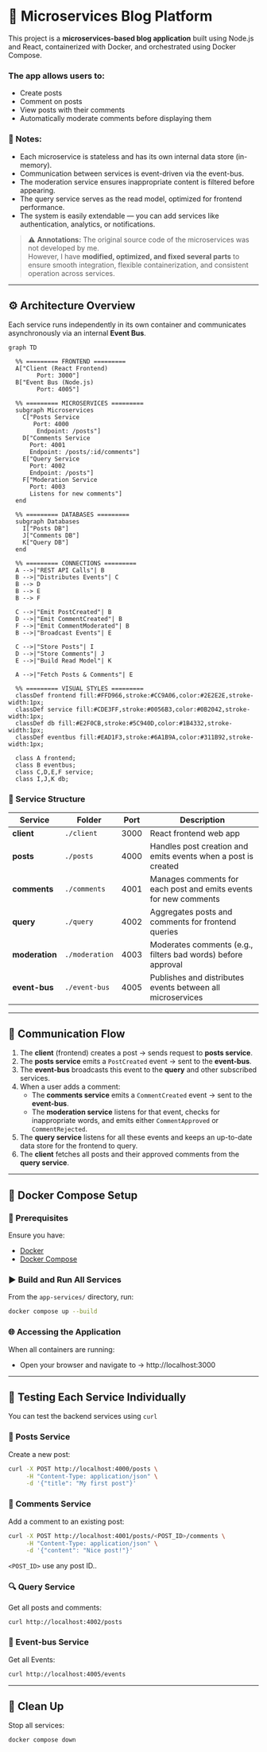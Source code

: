# 📰 Microservices Blog Platform

This project is a **microservices-based blog application** built using Node.js and React, containerized with Docker, and orchestrated using Docker Compose.

### The app allows users to:
- Create posts
- Comment on posts
- View posts with their comments
- Automatically moderate comments before displaying them

### 🧠 Notes:
- Each microservice is stateless and has its own internal data store (in-memory).
- Communication between services is event-driven via the event-bus.
- The moderation service ensures inappropriate content is filtered before appearing.
- The query service serves as the read model, optimized for frontend performance.
- The system is easily extendable — you can add services like authentication, analytics, or notifications.

> ⚠️ **Annotations:** The original source code of the microservices was not developed by me.  
> However, I have **modified, optimized, and fixed several parts** to ensure smooth integration, flexible containerization, and consistent operation across services.

---

## ⚙️ Architecture Overview

Each service runs independently in its own container and communicates asynchronously via an internal **Event Bus**.

```mermaid
graph TD

  %% ========= FRONTEND =========
  A["Client (React Frontend)
        Port: 3000"]
  B["Event Bus (Node.js)
        Port: 4005"]

  %% ========= MICROSERVICES =========
  subgraph Microservices
    C["Posts Service
       Port: 4000
        Endpoint: /posts"]
    D["Comments Service
      Port: 4001
      Endpoint: /posts/:id/comments"]
    E["Query Service
      Port: 4002
      Endpoint: /posts"]
    F["Moderation Service 
      Port: 4003 
      Listens for new comments"]
  end

  %% ========= DATABASES =========
  subgraph Databases
    I["Posts DB"]
    J["Comments DB"]
    K["Query DB"]
  end

  %% ========= CONNECTIONS =========
  A -->|"REST API Calls"| B
  B -->|"Distributes Events"| C
  B --> D
  B --> E
  B --> F

  C -->|"Emit PostCreated"| B
  D -->|"Emit CommentCreated"| B
  F -->|"Emit CommentModerated"| B
  B -->|"Broadcast Events"| E

  C -->|"Store Posts"| I
  D -->|"Store Comments"| J
  E -->|"Build Read Model"| K

  A -->|"Fetch Posts & Comments"| E

  %% ========= VISUAL STYLES =========
  classDef frontend fill:#FFD966,stroke:#CC9A06,color:#2E2E2E,stroke-width:1px;
  classDef service fill:#CDE3FF,stroke:#0056B3,color:#0B2042,stroke-width:1px;
  classDef db fill:#E2F0CB,stroke:#5C940D,color:#1B4332,stroke-width:1px;
  classDef eventbus fill:#EAD1F3,stroke:#6A1B9A,color:#311B92,stroke-width:1px;

  class A frontend;
  class B eventbus;
  class C,D,E,F service;
  class I,J,K db;

```


### 🧩 Service Structure

| Service | Folder | Port | Description |
|----------|---------|------|--------------|
| **client** | `./client` | 3000 | React frontend web app |
| **posts** | `./posts` | 4000 | Handles post creation and emits events when a post is created |
| **comments** | `./comments` | 4001 | Manages comments for each post and emits events for new comments |
| **query** | `./query` | 4002 | Aggregates posts and comments for frontend queries |
| **moderation** | `./moderation` | 4003 | Moderates comments (e.g., filters bad words) before approval |
| **event-bus** | `./event-bus` | 4005 | Publishes and distributes events between all microservices |

---

## 🔄 Communication Flow

1. The **client** (frontend) creates a post → sends request to **posts service**.
2. The **posts service** emits a `PostCreated` event → sent to the **event-bus**.
3. The **event-bus** broadcasts this event to the **query** and other subscribed services.
4. When a user adds a comment:
   - The **comments service** emits a `CommentCreated` event → sent to the **event-bus**.
   - The **moderation service** listens for that event, checks for inappropriate words, and emits either `CommentApproved` or `CommentRejected`.
5. The **query service** listens for all these events and keeps an up-to-date data store for the frontend to query.
6. The **client** fetches all posts and their approved comments from the **query service**.

---

## 🐳 Docker Compose Setup

### 🧠 Prerequisites

Ensure you have:
- [Docker](https://www.docker.com/)
- [Docker Compose](https://docs.docker.com/compose/)

### ▶️ Build and Run All Services

From the `app-services/` directory, run:

```bash
docker compose up --build
```

### 🌐 Accessing the Application
When all containers are running:
- Open your browser and navigate to → http://localhost:3000
  
---

## 🧪 Testing Each Service Individually
You can test the backend services using `curl`

### 📝 Posts Service
Create a new post:
```bash
curl -X POST http://localhost:4000/posts \
     -H "Content-Type: application/json" \
     -d '{"title": "My first post"}'
```

### 💬 Comments Service
Add a comment to an existing post:
```bash
curl -X POST http://localhost:4001/posts/<POST_ID>/comments \
     -H "Content-Type: application/json" \
     -d '{"content": "Nice post!"}'
```
`<POST_ID>` use any post ID..

### 🔍 Query Service
Get all posts and comments:
```bash
curl http://localhost:4002/posts
```

### 🔄 Event-bus Service
Get all Events:
```bash
curl http://localhost:4005/events
```
---

## 🧰 Clean Up

Stop all services:
```bash
docker compose down
```
